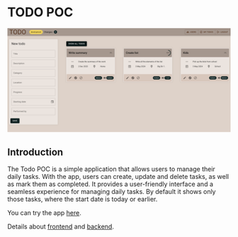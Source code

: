 # TODO POC

![3 todos in the list](Todo.png)

## Introduction

The Todo POC is a simple application that allows users to manage their daily tasks. With the app, users can create, update and delete tasks, as well as mark them as completed. It provides a user-friendly interface and a seamless experience for managing daily tasks. By default it shows only those tasks, where the start date is today or earlier.

You can try the app [here](https://full-stack-todo-sepia.vercel.app/).

Details about [frontend](./frontend/README.md) and [backend](./backend/README.md).
